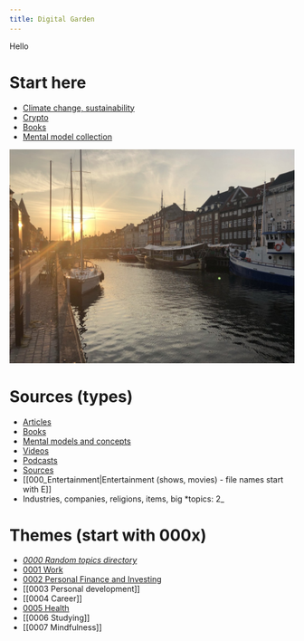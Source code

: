 ```yaml
---
title: Digital Garden
---
```

Hello
# Start here
- [Climate change, sustainability](notes/Climate%20change,%20sustainability.md)
- [Crypto](notes/Crypto.md)
- [Books](notes/Books.md)
- [Mental model collection](notes/Mental%20model%20collection.md)

![](notes/images/E58C52D7-8E42-45F9-AE48-52403C6E264F_1_105_c.jpeg)

# Sources (types)
- [Articles](Notes/articles.md)
- [Books](notes/Books.md)
- [Mental models and concepts](notes/Mental%20model%20collection.md)
- [Videos](notes/000_Videos.md)
- [Podcasts](notes/000_Podcasts.md)
- [Sources](notes/Sources.md)
- [[000_Entertainment|Entertainment (shows, movies) - file names start with E]]
- Industries, companies, religions, items, big *topics: 2_

# Themes (start with 000x)
- *[0000 Random topics directory](notes/0000%20Random%20topics%20directory.md)* 
- [0001 Work](notes/0001%20Work.md)
- [0002 Personal Finance and Investing](notes/0002%20Personal%20Finance%20and%20Investing.md)
- [[0003 Personal development]]
- [[0004 Career]]
- [0005 Health](notes/0005%20Health.md)
- [[0006 Studying]]
- [[0007 Mindfulness]]

